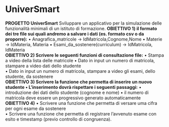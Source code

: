 # UniverSmart
**PROGETTO UniverSmart**
Sviluppare un applicativo per la simulazione delle funzionalità minimali di un istituto di  formazione. 
**OBIETTIVO 1) il formato dei tre file sui quali andremo a salvare i dati (es. formato csv o da  proporre):**
• Anagrafica_matricole → IdMatricola,Cognome,Nome 
• Materie → IdMateria, Materia 
• Esami_da_sostenere(curriculum) → IdMatricola, IdMateria  
**OBIETTIVO 2) Scrivere le seguenti funzioni di consultazione file:** 
• Stampa a video della lista delle matricole 
• Dato in input un numero di matricola, stampare a video dati dello studente  
• Dato in input un numero di matricola, stampare a video gli esami, dello studente, da  sostenere  
**OBIETTIVO 3) Scrivere la funzione che permetta di inserire un nuovo studente  • L’inserimento dovrà rispettare i seguenti passaggi:**
• introduzione dei dati dello studente (cognome e nome) 
• il numero di matricola deve essere un progressivo generato automaticamente  
**OBIETTIVO 4)** 
• Scrivere una funzione che permetta di versare uma cifra per ogni esame da sostenere  
• Scrivere una funzione che permetta di registrare l’avvenuto esame con esito e timestamp  (previo controllo di congruenza).
